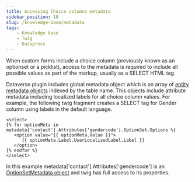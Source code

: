```yaml
---
title: Accessing Choice columns metadata
sidebar_position: 18
slug: /knowledge-base/metadata
tags:
    - Knowledge base
    - Twig
    - Datapress
---
```


When custom forms include a choice column (previously known as an optionset or a picklist), access to the metadata is required to include all possible values as part of the markup, usually as a SELECT HTML tag.

Dataverse plugin includes global metadata object which is an array of [entity metadata objects](https://learn.microsoft.com/en-us/dotnet/api/microsoft.xrm.sdk.metadata.entitymetadata?view=dataverse-sdk-latest) indexed by the table name. This objects include attribute metadata including localized labels for all choice column values. For example, the following twig fragment creates a SELECT tag for Gender column using labels in the default language.

```
<select>
{% for optionMeta in metadata['contact'].Attributes['gendercode'].OptionSet.Options %}
   <option value="{{ optionMeta.Value }}">
      {{ optionMeta.Label.UserLocalizedLabel.Label }}
   </option>
{% endfor %}
</select>
```

In this example metadata['contact'].Attributes['gendercode'] is an [OptionSetMetadata object](https://learn.microsoft.com/en-us/dotnet/api/microsoft.xrm.sdk.metadata.optionsetmetadata?view=dataverse-sdk-latest) and twig has full access to its properties.